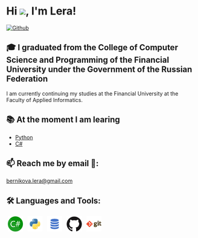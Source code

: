 # Hi <img src="https://media.giphy.com/media/hvRJCLFzcasrR4ia7z/giphy.gif" width="25px">, I'm Lera!

[![Github](https://img.shields.io/github/followers/BernikovaLera?label=Followers&color=brightgreen&style=for-the-badge)](https://github.com/BernikovaLera)


## 🎓 I graduated from the College of Computer Science and Programming of the Financial University under the Government of the Russian Federation
I am currently continuing my studies at the Financial University at the Faculty of Applied Informatics.

## 📚 At the moment I am learing
- [Python](https://www.python.org/)
- [C#](https://dotnet.microsoft.com/en-us/languages/csharp)

## 📫 Reach me by email 📧: 
<bernikova.lera@gmail.com>

## 🛠 Languages and Tools:

<p>

<img src="https://raw.githubusercontent.com/github/explore/80688e429a7d4ef2fca1e82350fe8e3517d3494d/topics/csharp/csharp.png" alt="CSharp" height="40" style="vertical-align:top; margin:4px">
<img src="https://raw.githubusercontent.com/github/explore/80688e429a7d4ef2fca1e82350fe8e3517d3494d/topics/python/python.png" alt="Python" height="40" style="vertical-align:top; margin:4px">
<img src="https://raw.githubusercontent.com/github/explore/80688e429a7d4ef2fca1e82350fe8e3517d3494d/topics/sql/sql.png" alt="SQL" height="40" style="vertical-align:top; margin:4px">
<img src="https://raw.githubusercontent.com/github/explore/78df643247d429f6cc873026c0622819ad797942/topics/github/github.png" alt="Github" height="40" style="vertical-align:top; margin:4px">
<img src="https://raw.githubusercontent.com/github/explore/80688e429a7d4ef2fca1e82350fe8e3517d3494d/topics/git/git.png" alt="Git" height="40" style="vertical-align:top; margin:4px">

</p>

<br />

<!-- ## :trophy: My Github Stats: 

<div>
 <a href="https://github-readme-stats.vercel.app/api?username=BernikovaLera&theme=chartreuse-dark&show_icons=true">
  <img align="left" src="https://github-readme-stats.vercel.app/api?username=BernikovaLera&theme=chartreuse-dark&show_icons=true" />
</a>
 
<a href="https://github-readme-stats.vercel.app/api/top-langs/?username=BernikovaLera&theme=chartreuse-dark&show_icons=true">
  <img  align="left" src="https://github-readme-stats.vercel.app/api/top-langs/?username=BernikovaLera&theme=chartreuse-dark&show_icons=true" />
</a>
</div> -->
